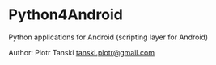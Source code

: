 # Python4Android
Python applications for Android (scripting layer for Android)

Author: Piotr Tanski <tanski.piotr@gmail.com>

